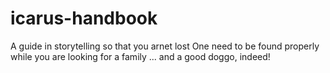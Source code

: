 # icarus-handbook
A guide in storytelling
so that you arnet lost
One need to be found properly while you are looking for a family
... and a good doggo, indeed!
